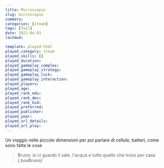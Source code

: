```yaml
---
title: Microscopio
slug: microscopio
summary: 
categories: [steam]
tags: [Tool]
date: 2021-04-03
lastmod: 

template: played.html
played_category: steam
played_skills: []
played_duration: 
played_gameplay_complex: 
played_gameplay_strategy: 
played_gameplay_luck: 
played_gameplay_interaction: 
played_players: 
played_age: 
played_rank_edu: 
played_rank_dev: 
played_rank_kid: 
played_preferred: 
played_publisher: 
played_year: 
played_url_details: 
played_url_play: 
---
```



Un viaggio nelle piccole dimensioni per poi parlare di cellule, batteri, come sono fatte le cose

> Bruno: io ci guardo il sale, l'acqua e tutto quello che trovo per casa
{.boxBruno}

